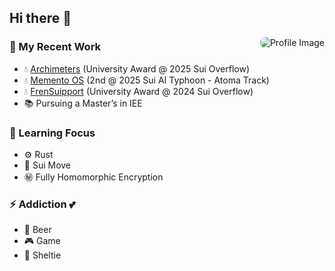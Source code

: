 <h2>Hi there 👋</h2>
<img align="right" src="https://github.com/do0x0ob/do0x0ob/assets/153002627/460dd01c-7a0d-4fbf-bca9-749548d10737" alt="Profile Image" style="max-width: 40%; border-radius: 8px;">

<h3>🔨 My Recent Work</h3>
<ul>
  <li>💧 <a href="https://archimeters.vercel.app/">Archimeters</a> (University Award @ 2025 Sui Overflow)</li>
  <li>💧 <a href="https://memento-os.vercel.app/">Memento OS</a> (2nd @ 2025 Sui AI Typhoon - Atoma Track)</li>
  <li>💧 <a href="https://frensuipport.vercel.app/">FrenSuipport</a> (University Award @ 2024 Sui Overflow)</li>
  <li>📚 Pursuing a Master’s in IEE</li>
</ul>

<h3>🔭 Learning Focus</h3>
<ul>
  <li>⚙️ Rust</li>
  <li>🧊 Sui Move</li>
  <li>㊙ Fully Homomorphic Encryption</li>
</ul>

<h3>⚡ Addiction 💕</h3>
<ul>
  <li>🍺 Beer</li>
  <li>🎮 Game</li>
  <li>🐾 Sheltie</li>
</ul>
